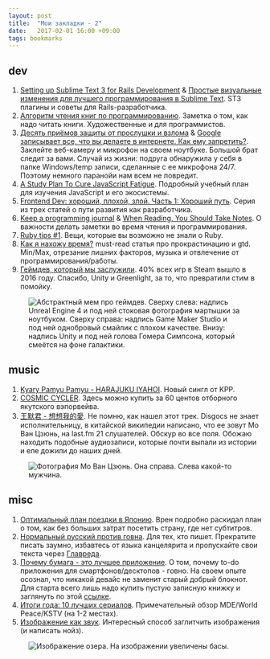 ```yaml
---
layout: post
title:  "Мои закладки - 2"
date:   2017-02-01 16:00 +09:00
tags: bookmarks
---
```


## dev

1. [Setting up Sublime Text 3 for Rails Development](https://mattbrictson.com/sublime-text-3-recommendations) & [Простые визуальные изменения для лучшего программирования в Sublime Text](https://webdesign.tutsplus.com/ru/articles/simple-visual-enhancements-for-better-coding-in-sublime-text--webdesign-18052). ST3 плагины и советы для Rails-разработчика.
2. [Алгоритм чтения книг по программированию](http://blog.csssr.ru/2016/10/11/tech-book-reading/). Заметка о том, как надо читать книги. Художественные и для программистов.
3. [Десять приёмов защиты от прослушки и взлома](http://guide.team29.org/privacy_introduction) & [Google записывает все, что вы делаете в интернете. Как ему запретить?](https://meduza.io/cards/google-zapisyvaet-vse-chto-vy-delaete-v-internete-kak-emu-zapretit). Заклейте веб-камеру и микрофон на своем ноутбуке. Большой брат следит за вами. Случай из жизни: подруга обнаружила у себя в папке Windows/temp записи, сделанные с ее микрофона 24/7. Поэтому немного паранойи нам всем не повредит.
4. [A Study Plan To Cure JavaScript Fatigue](https://medium.freecodecamp.com/a-study-plan-to-cure-javascript-fatigue-8ad3a54f2eb1#.q7zi64azf). Подробный учебный план для изучения JavaScript и его экосистемы.
5. [Frontend Dev: хороший, плохой, злой. Часть 1: Хороший путь](https://medium.com/russian/frontend-dev-%D1%85%D0%BE%D1%80%D0%BE%D1%88%D0%B8%D0%B9-%D0%BF%D0%BB%D0%BE%D1%85%D0%BE%D0%B9-%D0%B7%D0%BB%D0%BE%D0%B9-%D1%87%D0%B0%D1%81%D1%82%D1%8C-1-%D1%85%D0%BE%D1%80%D0%BE%D1%88%D0%B8%D0%B9-%D0%BF%D1%83%D1%82%D1%8C-865b640d5d18#.k94o4m9jj). Серия из трех статей о пути развития как разработчика.
6. [Keep a programming journal](https://gist.github.com/sent-hil/3444793) &
[When Reading, You Should Take Notes](http://programminglife.net/reading-take-notes/). О важности делать заметки во время чтения и программирования.
7. [Ruby tips #1](http://blog.davydovanton.com/2016/11/16/ruby-tips-part-one/). Вещи, которые вы возможно не знали о Ruby.
8. [Как я нахожу время?](https://habrahabr.ru/post/161713/) must-read статья про прокрастинацию и gtd. Min/Max, отрезание лишних факторов, музыка и отвлечение от программирования/работы.
9. [Геймдев, который мы заслужили](https://vk.com/govnodev). 40% всех игр в Steam вышло в 2016 году. Спасибо, Unity и Greenlight, за то, что превратили стим в помойку.

<figure><img src="{{ site.url }}/assets/images/links-2/gamedev.jpg" alt="Абстрактный мем про геймдев. Сверху слева: надпись Unreal Engine 4 и под ней стоковая фотография мартышки за ноутбуком. Сверху справа: надпись Game Maker Studio и под ней однобровый смайлик с плохом качестве. Внизу: надпись Unity и под ней голова Гомера Симпсона, который смеётся на фоне галактики."></figure>

## music

1. [Kyary Pamyu Pamyu - HARAJUKU IYAHOI](https://www.youtube.com/watch?v=mAGyQ5Rmz7o). Новый сингл от KPP.
2. [COSMIC CYCLER](https://cosmiccycler.bandcamp.com/). Здесь можно купить за 60 центов отборного якутского вэпорвейва.
3. [王默君 - 想想我的愛](https://www.youtube.com/watch?v=p3iuYvShiEE). Не помню, как нашел этот трек. Disgocs не знает исполнительницу, в китайской википедии написано, что ее зовут Мо Ван Цзюнь, на last.fm 21 слушателей. Обскур во все поля. Обожаю находить подобные аудиозаписи, которые почти выпали из истории и еле дожили до наших дней.

<figure><img src="{{ site.url }}/assets/images/links-2/wangmojun.jpg" alt="Фотография Мо Ван Цзюнь. Она справа. Слева какой-то мужчина."></figure>

## misc

1. [Оптимальный план поездки в Японию](http://uwrena.ru/yaponiya/optimalnyj-plan-poezdki-v-yaponiyu/). Врен подробно раскидал план о том, как без больших затрат посетить страну, где нет субтитров.
2. [Нормальный русский против говна](https://medium.com/@nbabaeva/%D0%BD%D0%BE%D1%80%D0%BC%D0%B0%D0%BB%D1%8C%D0%BD%D1%8B%D0%B9-%D1%80%D1%83%D1%81%D1%81%D0%BA%D0%B8%D0%B9-%D0%BF%D1%80%D0%BE%D1%82%D0%B8%D0%B2-%D0%B3%D0%BE%D0%B2%D0%BD%D0%B0-9beda80ab08#.60q2e1sbg). Для тех, кто пишет. Прекратите писать заумно, избавтесь от языка канцелярита и пропускайте свои текста через [Главреда](https://glvrd.ru/).
3. [Почему бумага - это лучшее приложение](https://geektimes.ru/post/285240/). О том, почему to-do приложения для смартфонов/десктопов - говно. На своем опыте осознал, что никакой девайс не заменит старый добрый блокнот. Для старта всего лишь надо купить пустую записную книжку и заглянуть по этой [ссылке](http://bulletjournal.com/).
4. [Итоги года: 10 лучших сериалов](http://peremotka.co/tv/541). Примечательный обзор MDE/World Peace/KSTV (на 1-2 местах).
5. [Изображение как звук](https://medium.com/%D0%B7%D0%B2%D1%83%D0%BA%D0%B8-%D0%BA%D0%B0%D1%80%D1%82%D0%B8%D0%BD%D1%8B/%D0%B8%D0%B7%D0%BE%D0%B1%D1%80%D0%B0%D0%B6%D0%B5%D0%BD%D0%B8%D0%B5-%D0%BA%D0%B0%D0%BA-%D0%B7%D0%B2%D1%83%D0%BA-378fdb9d0201#.1mnp59wjk). Интересный способ заглитчить изображения (и написать нойз).

<figure><img src="{{ site.url }}/assets/images/links-2/glitch.jpeg" alt="Изображение озера. На изображении увеличены басы."></figure>
